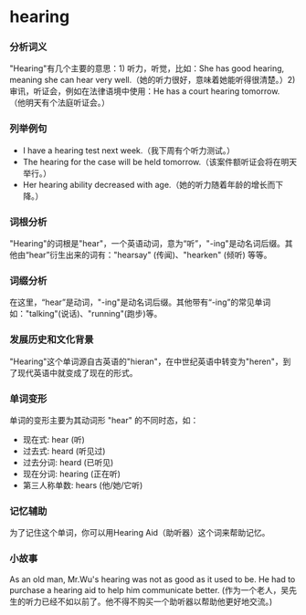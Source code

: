 # hearing

### 分析词义

  

"Hearing"有几个主要的意思：1) 听力，听觉，比如：She has good hearing, meaning she can hear very well.（她的听力很好，意味着她能听得很清楚。）2) 审讯，听证会，例如在法律语境中使用：He has a court hearing tomorrow. （他明天有个法庭听证会。）

  

### 列举例句

  

*   I have a hearing test next week.（我下周有个听力测试。）
*   The hearing for the case will be held tomorrow.（该案件额听证会将在明天举行。）
*   Her hearing ability decreased with age.（她的听力随着年龄的增长而下降。）

  

### 词根分析

  

"Hearing"的词根是"hear"，一个英语动词，意为“听”，"-ing"是动名词后缀。其他由“hear”衍生出来的词有："hearsay" (传闻)、"hearken" (倾听) 等等。

  

### 词缀分析

  

在这里，“hear”是动词，"-ing"是动名词后缀。其他带有“-ing”的常见单词如："talking"(说话)、"running"(跑步)等。

  

### 发展历史和文化背景

  

"Hearing"这个单词源自古英语的"hieran"，在中世纪英语中转变为"heren"，到了现代英语中就变成了现在的形式。

  

### 单词变形

  

单词的变形主要为其动词形 "hear" 的不同时态，如：

  

*   现在式: hear (听)
*   过去式: heard (听见过)
*   过去分词: heard (已听见)
*   现在分词: hearing (正在听)
*   第三人称单数: hears (他/她/它听)

  

### 记忆辅助

  

为了记住这个单词，你可以用Hearing Aid（助听器）这个词来帮助记忆。

  

### 小故事

  

As an old man, Mr.Wu's hearing was not as good as it used to be. He had to purchase a hearing aid to help him communicate better. (作为一个老人，吴先生的听力已经不如以前了。他不得不购买一个助听器以帮助他更好地交流。)
